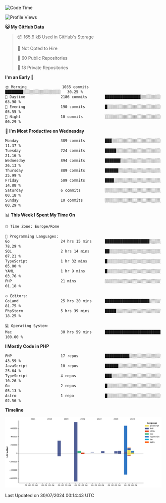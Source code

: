<!--START_SECTION:waka-->
![Code Time](http://img.shields.io/badge/Code%20Time-5%2C220%20hrs%2054%20mins-blue)

![Profile Views](http://img.shields.io/badge/Profile%20Views-0-blue)

**🐱 My GitHub Data** 

> 📦 165.9 kB Used in GitHub's Storage 
 > 
> 🚫 Not Opted to Hire
 > 
> 📜 60 Public Repositories 
 > 
> 🔑 18 Private Repositories 
 > 
**I'm an Early 🐤** 

```text
🌞 Morning                1035 commits        ████████░░░░░░░░░░░░░░░░░   30.25 % 
🌆 Daytime                2186 commits        ████████████████░░░░░░░░░   63.90 % 
🌃 Evening                190 commits         █░░░░░░░░░░░░░░░░░░░░░░░░   05.55 % 
🌙 Night                  10 commits          ░░░░░░░░░░░░░░░░░░░░░░░░░   00.29 % 
```
📅 **I'm Most Productive on Wednesday** 

```text
Monday                   389 commits         ███░░░░░░░░░░░░░░░░░░░░░░   11.37 % 
Tuesday                  724 commits         █████░░░░░░░░░░░░░░░░░░░░   21.16 % 
Wednesday                894 commits         ███████░░░░░░░░░░░░░░░░░░   26.13 % 
Thursday                 889 commits         ██████░░░░░░░░░░░░░░░░░░░   25.99 % 
Friday                   509 commits         ████░░░░░░░░░░░░░░░░░░░░░   14.88 % 
Saturday                 6 commits           ░░░░░░░░░░░░░░░░░░░░░░░░░   00.18 % 
Sunday                   10 commits          ░░░░░░░░░░░░░░░░░░░░░░░░░   00.29 % 
```


📊 **This Week I Spent My Time On** 

```text
🕑︎ Time Zone: Europe/Rome

💬 Programming Languages: 
Go                       24 hrs 15 mins      ████████████████████░░░░░   78.29 % 
SQL                      2 hrs 14 mins       ██░░░░░░░░░░░░░░░░░░░░░░░   07.21 % 
TypeScript               1 hr 32 mins        █░░░░░░░░░░░░░░░░░░░░░░░░   05.00 % 
YAML                     1 hr 9 mins         █░░░░░░░░░░░░░░░░░░░░░░░░   03.76 % 
PHP                      21 mins             ░░░░░░░░░░░░░░░░░░░░░░░░░   01.18 % 

🔥 Editors: 
GoLand                   25 hrs 20 mins      ████████████████████░░░░░   81.75 % 
PhpStorm                 5 hrs 39 mins       █████░░░░░░░░░░░░░░░░░░░░   18.25 % 

💻 Operating System: 
Mac                      30 hrs 59 mins      █████████████████████████   100.00 % 
```

**I Mostly Code in PHP** 

```text
PHP                      17 repos            ███████████░░░░░░░░░░░░░░   43.59 % 
JavaScript               10 repos            ██████░░░░░░░░░░░░░░░░░░░   25.64 % 
TypeScript               4 repos             ███░░░░░░░░░░░░░░░░░░░░░░   10.26 % 
Go                       2 repos             █░░░░░░░░░░░░░░░░░░░░░░░░   05.13 % 
Astro                    1 repo              █░░░░░░░░░░░░░░░░░░░░░░░░   02.56 % 
```



**Timeline**

![Lines of Code chart](https://raw.githubusercontent.com/frnwtr/frnwtr/main/assets/bar_graph.png)


 Last Updated on 30/07/2024 00:14:43 UTC
<!--END_SECTION:waka-->
